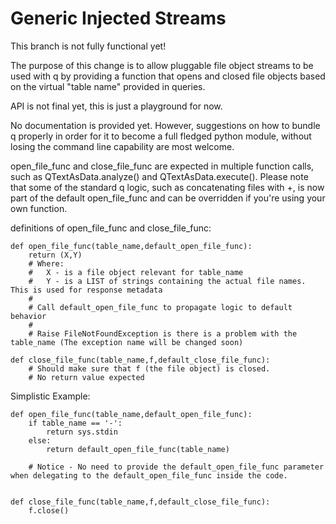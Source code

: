 
# Generic Injected Streams

This branch is not fully functional yet! 

The purpose of this change is to allow pluggable file object streams to be used with q by providing a function that opens and closed file objects based on the virtual "table name" provided in queries.

API is not final yet, this is just a playground for now.

No documentation is provided yet. However, suggestions on how to bundle q properly in order for it to become a full fledged python module, without losing the command line capability are most welcome.

open_file_func and close_file_func are expected in multiple function calls, such as QTextAsData.analyze() and QTextAsData.execute(). Please note that some of the standard q logic, such as concatenating files with +, is now part of the default open_file_func and can be overridden if you're using your own function.


definitions of open_file_func and close_file_func:

````
def open_file_func(table_name,default_open_file_func):
	return (X,Y)
	# Where:
	#   X - is a file object relevant for table_name
	#   Y - is a LIST of strings containing the actual file names. This is used for response metadata
	#
	# Call default_open_file_func to propagate logic to default behavior
	#
	# Raise FileNotFoundException is there is a problem with the table_name (The exception name will be changed soon)

def close_file_func(table_name,f,default_close_file_func):
	# Should make sure that f (the file object) is closed.
	# No return value expected
````	
Simplistic Example:
````
def open_file_func(table_name,default_open_file_func):
	if table_name == '-':
		return sys.stdin
	else:
		return default_open_file_func(table_name)

	# Notice - No need to provide the default_open_file_func parameter when delegating to the default_open_file_func inside the code.


def close_file_func(table_name,f,default_close_file_func):
	f.close()
````

